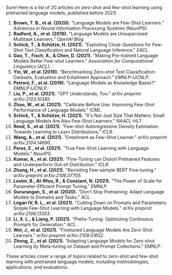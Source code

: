 Sure! Here is a list of 20 articles on zero-shot and few-shot learning using pretrained language models, published before 2023:

1. **Brown, T. B., et al. (2020).** "Language Models are Few-Shot Learners." *Advances in Neural Information Processing Systems (NeurIPS)*.
2. **Radford, A., et al. (2019).** "Language Models are Unsupervised Multitask Learners." *OpenAI Blog*.
3. **Schick, T., & Schütze, H. (2021).** "Exploiting Cloze-Questions for Few-Shot Text Classification and Natural Language Inference." *EACL*.
4. **Gao, T., Fisch, A., & Chen, D. (2021).** "Making Pre-trained Language Models Better Few-shot Learners." *Association for Computational Linguistics (ACL)*.
5. **Yin, W., et al. (2019).** "Benchmarking Zero-shot Text Classification: Datasets, Evaluation and Entailment Approach." *EMNLP-IJCNLP*.
6. **Petroni, F., et al. (2019).** "Language Models as Knowledge Bases?" *EMNLP-IJCNLP*.
7. **Liu, P., et al. (2021).** "GPT Understands, Too." *arXiv preprint arXiv:2103.10385*.
8. **Zhao, W., et al. (2021).** "Calibrate Before Use: Improving Few-Shot Performance of Language Models." *ICML*.
9. **Schick, T., & Schütze, H. (2021).** "It's Not Just Size That Matters: Small Language Models Are Also Few-Shot Learners." *NAACL-HLT*.
10. **Reed, S., et al. (2021).** "Few-shot Autoregressive Density Estimation: Towards Learning to Learn Distributions." *ICLR*.
11. **Wang, A., et al. (2021).** "Entailment as Few-Shot Learner." *arXiv preprint arXiv:2104.14690*.
12. **Perez, E., et al. (2021).** "True Few-Shot Learning with Language Models." *NeurIPS*.
13. **Kumar, A., et al. (2021).** "Fine-Tuning can Distort Pretrained Features and Underperform Out-of-Distribution." *ICLR*.
14. **Zhang, H., et al. (2021).** "Revisiting Few-sample BERT Fine-tuning." *arXiv preprint arXiv:2106.07705*.
15. **Lester, B., Al-Rfou, R., & Constant, N. (2021).** "The Power of Scale for Parameter-Efficient Prompt Tuning." *EMNLP*.
16. **Gururangan, S., et al. (2020).** "Don't Stop Pretraining: Adapt Language Models to Domains and Tasks." *ACL*.
17. **Logan IV, R. L., et al. (2021).** "Cutting Down on Prompts and Parameters: Simple Few-Shot Learning with Language Models." *arXiv preprint arXiv:2106.13353*.
18. **Li, X. L., & Liang, P. (2021).** "Prefix-Tuning: Optimizing Continuous Prompts for Generation." *ACL*.
19. **Wei, J., et al. (2021).** "Finetuned Language Models Are Zero-Shot Learners." *arXiv preprint arXiv:2109.01652*.
20. **Zhong, Z., et al. (2021).** "Adapting Language Models for Zero-shot Learning by Meta-tuning on Dataset and Prompt Collections." *EMNLP*.

These articles cover a range of topics related to zero-shot and few-shot learning with pretrained language models, including methodologies, applications, and evaluations.